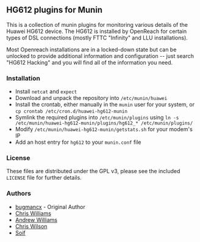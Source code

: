 ## HG612 plugins for Munin

This is a collection of munin plugins for monitoring various details of the Huawei HG612 device.  The HG612 is installed by OpenReach for certain types of DSL connections (mostly FTTC "Infinity" and LLU installations).

Most Openreach installations are in a locked-down state but can be unlocked to provide additional information and configuration -- just search "HG612 Hacking" and you will find all of the information you need.


### Installation

- Install ```netcat``` and ```expect```
- Download and unpack the repository into ```/etc/munin/huawei```
- Install the crontab, either manually in the ```munin``` user for your system, or ```cp crontab /etc/cron.d/huawei-hg612-munin```
- Symlink the required plugins into ```/etc/munin/plugins``` using ```ln -s /etc/munin/huawei-hg612-munin/plugins/hg612_* /etc/munin/plugins/```
- Modify ```/etc/munin/huawei-hg612-munin/getstats.sh``` for your modem's IP
- Add an host entry for ```hg612``` to your ```munin.conf``` file

### License

These files are distributed under the GPL v3, please see the included ```LICENSE``` file for further details. 

### Authors

- [bugmancx](https://github.com/bugmancx) - Original Author
- [Chris Williams](https://github.com/bingos)
- [Andrew Williams](https://github.com/nikdoof)
- [Chris Wilson](https://github.com/qris)
- [Soif](https://github.com/soif)